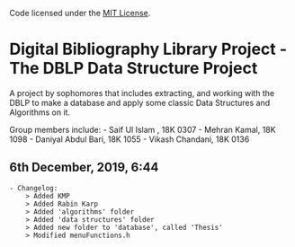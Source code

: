 Code licensed under the [MIT License](LICENSE.txt).
# Digital Bibliography Library Project - The DBLP Data Structure Project
A project by sophomores that includes extracting, and working with the DBLP to make a database and apply some classic Data Structures and Algorithms on it.

Group members include:
    - Saif Ul Islam , 18K 0307
    - Mehran Kamal, 18K 1098
    - Daniyal Abdul Bari, 18K 1055
    - Vikash Chandani, 18K 0136

## 6th December, 2019, 6:44
    - Changelog:
        > Added KMP
        > Added Rabin Karp
        > Added 'algorithms' folder
        > Added 'data structures' folder
        > Added new folder to 'database', called 'Thesis'
        > Modified menuFunctions.h

